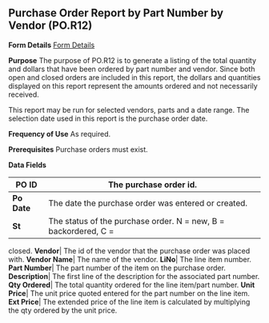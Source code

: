 ## Purchase Order Report by Part Number by Vendor (PO.R12)
<PageHeader />

**Form Details**
[Form Details](../PO-R12-1/README.md)

**Purpose**
The purpose of PO.R12 is to generate a listing of the total quantity and
dollars that have been ordered by part number and vendor. Since both open and
closed orders are included in this report, the dollars and quantities
displayed on this report represent the amounts ordered and not necessarily
received.

This report may be run for selected vendors, parts and a date range. The
selection date used in this report is the purchase order date.

**Frequency of Use**
As required.

**Prerequisites**
Purchase orders must exist.

**Data Fields**

| **PO ID**   | The purchase order id.                                          |
| ----------- | --------------------------------------------------------------- |
| **Po Date** | The date the purchase order was entered or created.             |
| **St**      | The status of the purchase order. N = new, B = backordered, C = |
closed.
**Vendor**|  The id of the vendor that the purchase order was placed with.
**Vendor Name**|  The name of the vendor.
**LiNo**|  The line item number.
**Part Number**|  The part number of the item on the purchase order.
**Description**|  The first line of the description for the associated part
number.
**Qty Ordered**|  The total quantity ordered for the line item/part number.
**Unit Price**|  The unit price quoted entered for the part number on the line
item.
**Ext Price**|  The extended price of the line item is calculated by
multiplying the qty ordered by the unit price.

<badge text= "Version 8.10.57 " vertical="middle" />

<PageFooter />

